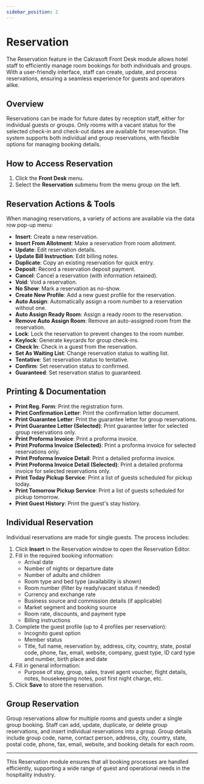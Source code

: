 ```yaml
---
sidebar_position: 2
---
```


# Reservation

The Reservation feature in the Cakrasoft Front Desk module allows hotel staff to efficiently manage room bookings for both individuals and groups. With a user-friendly interface, staff can create, update, and process reservations, ensuring a seamless experience for guests and operators alike.

## Overview

Reservations can be made for future dates by reception staff, either for individual guests or groups. Only rooms with a vacant status for the selected check-in and check-out dates are available for reservation. The system supports both individual and group reservations, with flexible options for managing booking details.

## How to Access Reservation

1. Click the **Front Desk** menu.
2. Select the **Reservation** submenu from the menu group on the left.

## Reservation Actions & Tools

When managing reservations, a variety of actions are available via the data row pop-up menu:

- **Insert**: Create a new reservation.
- **Insert From Allotment**: Make a reservation from room allotment.
- **Update**: Edit reservation details.
- **Update Bill Instruction**: Edit billing notes.
- **Duplicate**: Copy an existing reservation for quick entry.
- **Deposit**: Record a reservation deposit payment.
- **Cancel**: Cancel a reservation (with information retained).
- **Void**: Void a reservation.
- **No Show**: Mark a reservation as no-show.
- **Create New Profile**: Add a new guest profile for the reservation.
- **Auto Assign**: Automatically assign a room number to a reservation without one.
- **Auto Assign Ready Room**: Assign a ready room to the reservation.
- **Remove Auto Assign Room**: Remove an auto-assigned room from the reservation.
- **Lock**: Lock the reservation to prevent changes to the room number.
- **Keylock**: Generate keycards for group check-ins.
- **Check In**: Check in a guest from the reservation.
- **Set As Waiting List**: Change reservation status to waiting list.
- **Tentative**: Set reservation status to tentative.
- **Confirm**: Set reservation status to confirmed.
- **Guaranteed**: Set reservation status to guaranteed.

## Printing & Documentation

- **Print Reg. Form**: Print the registration form.
- **Print Confirmation Letter**: Print the confirmation letter document.
- **Print Guarantee Letter**: Print the guarantee letter for group reservations.
- **Print Guarantee Letter (Selected)**: Print guarantee letter for selected group reservations only.
- **Print Proforma Invoice**: Print a proforma invoice.
- **Print Proforma Invoice (Selected)**: Print a proforma invoice for selected reservations only.
- **Print Proforma Invoice Detail**: Print a detailed proforma invoice.
- **Print Proforma Invoice Detail (Selected)**: Print a detailed proforma invoice for selected reservations only.
- **Print Today Pickup Service**: Print a list of guests scheduled for pickup today.
- **Print Tomorrow Pickup Service**: Print a list of guests scheduled for pickup tomorrow.
- **Print Guest History**: Print the guest's stay history.

## Individual Reservation

Individual reservations are made for single guests. The process includes:

1. Click **Insert** in the Reservation window to open the Reservation Editor.
2. Fill in the required booking information:
   - Arrival date
   - Number of nights or departure date
   - Number of adults and children
   - Room type and bed type (availability is shown)
   - Room number (filter by ready/vacant status if needed)
   - Currency and exchange rate
   - Business source and commission details (if applicable)
   - Market segment and booking source
   - Room rate, discounts, and payment type
   - Billing instructions
3. Complete the guest profile (up to 4 profiles per reservation):
   - Incognito guest option
   - Member status
   - Title, full name, reservation by, address, city, country, state, postal code, phone, fax, email, website, company, guest type, ID card type and number, birth place and date
4. Fill in general information:
   - Purpose of stay, group, sales, travel agent voucher, flight details, notes, housekeeping notes, post first night charge, etc.
5. Click **Save** to store the reservation.

## Group Reservation

Group reservations allow for multiple rooms and guests under a single group booking. Staff can add, update, duplicate, or delete group reservations, and insert individual reservations into a group. Group details include group code, name, contact person, address, city, country, state, postal code, phone, fax, email, website, and booking details for each room.

---

This Reservation module ensures that all booking processes are handled efficiently, supporting a wide range of guest and operational needs in the hospitality industry.
